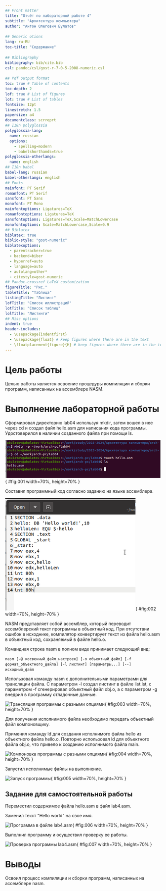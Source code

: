 ```yaml
---
## Front matter
title: "Отчёт по лабораторной работе 4"
subtitle: "Архитектура компьютера"
author: "Антон Олегович Булатов"

## Generic otions
lang: ru-RU
toc-title: "Содержание"

## Bibliography
bibliography: bib/cite.bib
csl: pandoc/csl/gost-r-7-0-5-2008-numeric.csl

## Pdf output format
toc: true # Table of contents
toc-depth: 2
lof: true # List of figures
lot: true # List of tables
fontsize: 12pt
linestretch: 1.5
papersize: a4
documentclass: scrreprt
## I18n polyglossia
polyglossia-lang:
  name: russian
  options:
	- spelling=modern
	- babelshorthands=true
polyglossia-otherlangs:
  name: english
## I18n babel
babel-lang: russian
babel-otherlangs: english
## Fonts
mainfont: PT Serif
romanfont: PT Serif
sansfont: PT Sans
monofont: PT Mono
mainfontoptions: Ligatures=TeX
romanfontoptions: Ligatures=TeX
sansfontoptions: Ligatures=TeX,Scale=MatchLowercase
monofontoptions: Scale=MatchLowercase,Scale=0.9
## Biblatex
biblatex: true
biblio-style: "gost-numeric"
biblatexoptions:
  - parentracker=true
  - backend=biber
  - hyperref=auto
  - language=auto
  - autolang=other*
  - citestyle=gost-numeric
## Pandoc-crossref LaTeX customization
figureTitle: "Рис."
tableTitle: "Таблица"
listingTitle: "Листинг"
lofTitle: "Список иллюстраций"
lotTitle: "Список таблиц"
lolTitle: "Листинги"
## Misc options
indent: true
header-includes:
  - \usepackage{indentfirst}
  - \usepackage{float} # keep figures where there are in the text
  - \floatplacement{figure}{H} # keep figures where there are in the text
---
```


# Цель работы

Целью работы является освоение процедуры компиляции и сборки программ, написанных на ассемблере NASM.

# Выполнение лабораторной работы

Сформировал директорию lab04 используя mkdir, затем вошел в нее через cd и создал файл hello.asm для написания кода программы.
Удостоверился в наличии созданного файла при помощи ls.

![Создан каталог для работы и файл для программы](image/01.png){ #fig:001 width=70%, height=70% }

Составил программный код согласно заданию на языке ассемблера.

![Программа в файле hello.asm](image/02.png){ #fig:002 width=70%, height=70% }

NASM представляет собой ассемблер, который переводит ассемблерский текст программы в объектный код.
При отсутствии ошибок в исходнике, компилятор конвертирует текст из файла hello.asm в объектный код, сохраняемый в файле hello.o.

Командная строка nasm в полном виде принимает следующий вид:

```nasm [-@ косвенный_файл_настроек] [-o объектный_файл] [-f формат_объектного_файла] [-l листинг] [параметры...] [--] исходный_файл```

Использовал команду nasm с дополнительными параметрами для трансляции файла.
С параметром -l создал листинг в файле list.lst, с параметром -f сгенерировал объектный файл obj.o, а с параметром -g внедрил в программу отладочные данные.

![Трансляция программы c разными опциями](image/03.png){ #fig:003 width=70%, height=70% }

Для получения исполнимого файла необходимо передать объектный файл компоновщику.

Применил команду ld для создания исполнимого файла hello из объектного файла hello.o.
Повторно использовал ld для объектного файла obj.o, что привело к созданию исполнимого файла main.

![Компоновка программы c разными опциями](image/04.png){ #fig:004 width=70%, height=70% }

Запустил исполнимые файлы на выполнение.

![Запуск программы](image/05.png){ #fig:005 width=70%, height=70% }

## Задание для самостоятельной работы

Переместил содержимое файла hello.asm в файл lab4.asm.

Заменил текст "Hello world" на свое имя.

![Программа в файле lab4.asm](image/06.png){ #fig:006 width=70%, height=70% }

Выполнил программу и осуществил проверку ее работы.

![Проверка программы lab4.asm](image/07.png){ #fig:007 width=70%, height=70% }

# Выводы

Освоил процесс компиляции и сборки программ, написанных на ассемблере nasm.
